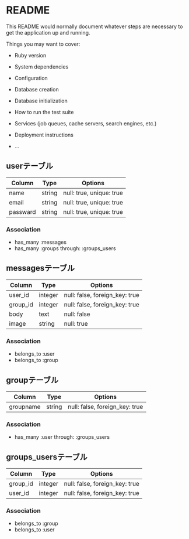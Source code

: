 # README

This README would normally document whatever steps are necessary to get the
application up and running.

Things you may want to cover:

* Ruby version

* System dependencies

* Configuration

* Database creation

* Database initialization

* How to run the test suite

* Services (job queues, cache servers, search engines, etc.)

* Deployment instructions

* ...

## userテーブル

|Column|Type|Options|
|------|----|-------|
|name|string|null: true, unique: true|
|email|string|null: true, unique: true|
|passward|string|null: true, unique: true|

### Association
- has_many :messages
- has_many :groups through: :groups_users

## messagesテーブル

|Column|Type|Options|
|------|----|-------|
|user_id|integer|null: false, foreign_key: true|
|group_id|integer|null: false, foreign_key: true|
|body|text|null: false|
|image|string|null: true|

### Association
- belongs_to :user
- belongs_to :group

## groupテーブル

|Column|Type|Options|
|------|----|-------|
|groupname|string|null: false, foreign_key: true|

### Association
- has_many :user through: :groups_users

## groups_usersテーブル

|Column|Type|Options|
|------|----|-------|
|group_id|integer|null: false, foreign_key: true|
|user_id|integer|null: false, foreign_key: true|

### Association
- belongs_to :group
- belongs_to :user